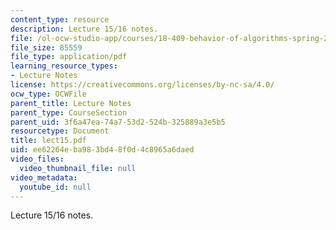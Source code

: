 ```yaml
---
content_type: resource
description: Lecture 15/16 notes.
file: /ol-ocw-studio-app/courses/18-409-behavior-of-algorithms-spring-2002/ee62264eba983bd48f0d4c8965a6daed_lect15.pdf
file_size: 85559
file_type: application/pdf
learning_resource_types:
- Lecture Notes
license: https://creativecommons.org/licenses/by-nc-sa/4.0/
ocw_type: OCWFile
parent_title: Lecture Notes
parent_type: CourseSection
parent_uid: 3f6a47ea-74a7-53d2-524b-325889a3e5b5
resourcetype: Document
title: lect15.pdf
uid: ee62264e-ba98-3bd4-8f0d-4c8965a6daed
video_files:
  video_thumbnail_file: null
video_metadata:
  youtube_id: null
---
```

Lecture 15/16 notes.